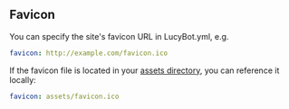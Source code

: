 ## Favicon
You can specify the site's favicon URL in LucyBot.yml, e.g.
```yaml
favicon: http://example.com/favicon.ico
```

If the favicon file is located in your [assets directory](Including_Assets),
you can reference it locally:
```yaml
favicon: assets/favicon.ico
```

